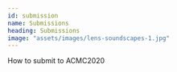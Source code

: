 ```yaml
---
id: submission
name: Submissions
heading: Submissions
image: "assets/images/lens-soundscapes-1.jpg"
---
```


How to submit to ACMC2020
